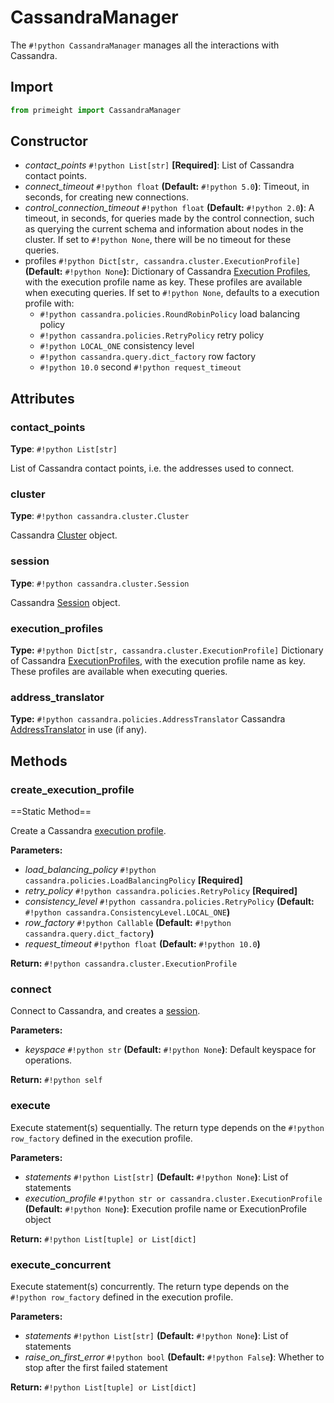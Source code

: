 # CassandraManager

The `#!python CassandraManager` manages all the interactions with Cassandra.


## Import

```python
from primeight import CassandraManager
```

## Constructor

- _contact_points_ `#!python List[str]` __[Required]__: List of Cassandra contact points.
- _connect_timeout_ `#!python float` __(Default:__ `#!python 5.0`__)__: Timeout, in seconds,
  for creating new connections.
- _control_connection_timeout_ `#!python float` __(Default:__ `#!python 2.0`__)__: A timeout,
  in seconds, for queries made by the control connection,
  such as querying the current schema and information about nodes in the cluster.
  If set to `#!python None`, there will be no timeout for these queries.
- profiles `#!python Dict[str, cassandra.cluster.ExecutionProfile]` __(Default:__ `#!python None`__)__:
  Dictionary of Cassandra [Execution Profiles](https://docs.datastax.com/en/developer/python-driver/latest/api/cassandra/cluster/#cassandra.cluster.ExecutionProfile), with the execution profile name as key.
  These profiles are  available when executing queries.
  If set to `#!python None`, defaults to a execution profile with:
    - `#!python cassandra.policies.RoundRobinPolicy` load balancing policy
    - `#!python cassandra.policies.RetryPolicy` retry policy
    - `#!python LOCAL_ONE` consistency level
    - `#!python cassandra.query.dict_factory` row factory
    - `#!python 10.0` second `#!python request_timeout`

## Attributes

### contact_points
__Type__: `#!python List[str]`

List of Cassandra contact points, i.e. the addresses used to connect.

### cluster
__Type__: `#!python cassandra.cluster.Cluster`

Cassandra [Cluster](https://docs.datastax.com/en/developer/python-driver/latest/api/cassandra/cluster/#module-cassandra.cluster) object.

### session
__Type__: `#!python cassandra.cluster.Session`

Cassandra [Session](https://docs.datastax.com/en/developer/python-driver/latest/api/cassandra/cluster/#cassandra.cluster.Session) object.

### execution_profiles
__Type:__ `#!python Dict[str, cassandra.cluster.ExecutionProfile]`
Dictionary of Cassandra [ExecutionProfiles](https://docs.datastax.com/en/developer/python-driver/latest/api/cassandra/cluster/#cassandra.cluster.ExecutionProfile),
with the execution profile name as key.
These profiles are  available when executing queries.

### address_translator
__Type:__ `#!python cassandra.policies.AddressTranslator`
Cassandra [AddressTranslator](https://docs.datastax.com/en/developer/python-driver/latest/api/cassandra/policies/#cassandra.policies.AddressTranslator) in use (if any).

## Methods

### create_execution_profile

==Static Method==

Create a Cassandra [execution profile](https://docs.datastax.com/en/developer/python-driver/latest/api/cassandra/cluster/#cassandra.cluster.ExecutionProfile).

__Parameters:__

- _load_balancing_policy_ `#!python cassandra.policies.LoadBalancingPolicy` __[Required]__
- _retry_policy_ `#!python cassandra.policies.RetryPolicy` __[Required]__
- _consistency_level_ `#!python cassandra.policies.RetryPolicy` __(Default:__ `#!python cassandra.ConsistencyLevel.LOCAL_ONE`__)__
- _row_factory_ `#!python Callable` __(Default:__ `#!python cassandra.query.dict_factory`__)__
- _request_timeout_ `#!python float` __(Default:__ `#!python 10.0`__)__

__Return:__ `#!python cassandra.cluster.ExecutionProfile`

### connect

Connect to Cassandra, and creates a [session](https://docs.datastax.com/en/developer/python-driver/latest/api/cassandra/cluster/#cassandra.cluster.Session).

__Parameters:__

- _keyspace_ `#!python str` __(Default:__ `#!python None`__)__: Default keyspace for operations.

__Return:__ `#!python self`

### execute

Execute statement(s) sequentially.
The return type depends on the `#!python row_factory` defined in the execution profile.

__Parameters:__

- _statements_ `#!python List[str]` __(Default:__ `#!python None`__)__: List of statements
- _execution_profile_ `#!python str or cassandra.cluster.ExecutionProfile` __(Default:__ `#!python None`__)__: 
    Execution profile name or ExecutionProfile object

__Return:__ `#!python List[tuple] or List[dict]`

### execute_concurrent

Execute statement(s) concurrently.
The return type depends on the `#!python row_factory` defined in the execution profile.

__Parameters:__

- _statements_ `#!python List[str]` __(Default:__ `#!python None`__)__: List of statements
- _raise_on_first_error_ `#!python bool` __(Default:__ `#!python False`__)__:
  Whether to stop after the first failed statement

__Return:__ `#!python List[tuple] or List[dict]`
